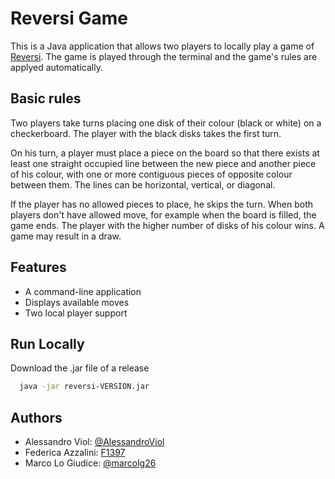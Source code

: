 # Reversi Game

This is a Java application that allows two players to locally play a game of [Reversi](https://en.wikipedia.org/wiki/Reversi). The game is played through the terminal and the game's rules are applyed automatically.

## Basic rules
Two players take turns placing one disk of their colour (black or white) on a checkerboard. The player with the black disks takes the first turn.

On his turn, a player must place a piece on the board so that there exists at least one straight occupied line between the new piece and another piece of his colour, with one or more contiguous pieces of opposite colour between them. The lines can be horizontal, vertical, or diagonal.

If the player has no allowed pieces to place, he skips the turn. When both players don't have allowed move, for example when the board is filled, the game ends. The player with the higher number of disks of his colour wins. A game may result in a draw.
## Features

- A command-line application
- Displays available moves
- Two local player support



## Run Locally

Download the .jar file of a release

```bash
  java -jar reversi-VERSION.jar
```


## Authors

- Alessandro Viol: [@AlessandroViol](https://github.com/AlessandroViol)
- Federica Azzalini: [F1397](https://github.com/F1397)
- Marco Lo Giudice: [@marcolg26](https://github.com/marcolg26)

